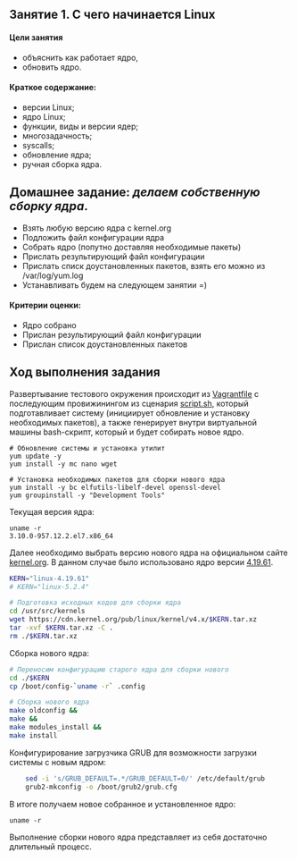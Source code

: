 
## Занятие 1. С чего начинается Linux ##

#### Цели занятия
- объяснить как работает ядро,
- обновить ядро.

#### Краткое содержание:
- версии Linux;
- ядро Linux;
- функции, виды и версии ядер;
- многозадачность;
- syscalls;
- обновление ядра;
- ручная сборка ядра.

## Домашнее задание: *делаем собственную сборку ядра*.
- Взять любую версию ядра с kernel.org
- Подложить файл конфигурации ядра
- Собрать ядро (попутно доставляя необходимые пакеты)
- Прислать результирующий файл конфигурации
- Прислать списк доустановленных пакетов, взять его можно из /var/log/yum.log
- Устанавливать будем на следующем занятии =)

#### Критерии оценки:
- Ядро собрано
- Прислан результирующий файл конфигурации
- Прислан список доустановленных пакетов


## Ход выполнения задания
Развертывание тестового окружения происходит из [Vagrantfile](https://github.com/che-a/OTUS_LinuxAdministrator/blob/master/lesson_01/Vagrantfile) с последующим провижинингом из сценария [script.sh](https://github.com/che-a/OTUS_LinuxAdministrator/blob/master/lesson_01/script.sh), который подготавливает систему (инициирует обновление и установку необходимых пакетов), а также генерирует внутри виртуальной машины bash-скрипт, который и будет собирать новое ядро.
```console
# Обновление системы и установка утилит
yum update -y
yum install -y mc nano wget

# Установка необходимых пакетов для сборки нового ядра
yum install -y bc elfutils-libelf-devel openssl-devel
yum groupinstall -y "Development Tools"

```
Текущая версия ядра:
```console
uname -r
3.10.0-957.12.2.el7.x86_64
```
Далее необходимо выбрать версию нового ядра на официальном сайте [kernel.org](https://www.kernel.org/). В данном случае было использовано ядро версии [4.19.61](https://cdn.kernel.org/pub/linux/kernel/v4.x/linux-4.19.61.tar.xz).
```bash
KERN="linux-4.19.61"
# KERN="linux-5.2.4"

# Подготовка исходных кодов для сборки ядра
cd /usr/src/kernels
wget https://cdn.kernel.org/pub/linux/kernel/v4.x/$KERN.tar.xz
tar -xvf $KERN.tar.xz -C .
rm ./$KERN.tar.xz
```
Сборка нового ядра:
```bash
# Переносим конфигурацию старого ядра для сборки нового
cd ./$KERN
cp /boot/config-`uname -r` .config

# Сборка нового ядра
make oldconfig &&
make &&
make modules_install &&
make install
```
Конфигурирование загрузчика GRUB для возможности загрузки системы с новым ядром:
```bash
    sed -i 's/GRUB_DEFAULT=.*/GRUB_DEFAULT=0/' /etc/default/grub
    grub2-mkconfig -o /boot/grub2/grub.cfg
```
В итоге получаем новое собранное и установленное ядро:
```console
uname -r

```
Выполнение сборки нового ядра представляет из себя достаточно длительный процесс.

